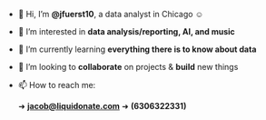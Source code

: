 - 👋 Hi, I’m **@jfuerst10**, a data analyst in Chicago ☺
- 👀 I’m interested in **data analysis/reporting, AI, and music**
- 🌱 I’m currently learning **everything there is to know about data**
- 💞️ I’m looking to **collaborate** on projects & **build** new things
- 📫 How to reach me: 

    ➜ **jacob@liquidonate.com**
    ➜ **(6306322331)**
<!---
jfuerst10/jfuerst10 is a ✨ special ✨ repository because its `README.md` (this file) appears on your GitHub profile.
You can click the Preview link to take a look at your changes.
--->
